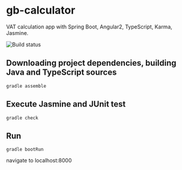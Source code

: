 # gb-calculator
VAT calculation app with Spring Boot, Angular2, TypeScript, Karma, Jasmine.

![Build status](https://travis-ci.org/sandormiko/gb-calculator.svg?branch=master)

Downloading project dependencies, building Java and TypeScript sources
---
	gradle assemble
	
	
	
Execute Jasmine and JUnit test
---
	gradle check
Run
---
	gradle bootRun
	
navigate to localhost:8000
